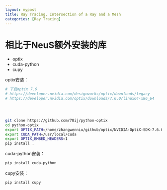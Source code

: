 ```yaml
---
layout: mypost
title: Ray Tracing, Intersection of a Ray and a Mesh
categories: [Ray Tracing]
---
```



# 相比于NeuS额外安装的库

- optix
- cuda-python
- cupy

optix安装：

```bash
# 下载optix 7.6
# https://developer.nvidia.com/designworks/optix/downloads/legacy
# https://developer.nvidia.com/optix/downloads/7.6.0/linux64-x86_64




git clone https://github.com/78ij/python-optix
cd python-optix
export OPTIX_PATH=/home/zhangwenniu/github/optix/NVIDIA-OptiX-SDK-7.6.0-linux64-x86_64
export CUDA_PATH=/usr/local/cuda
export OPTIX_EMBED_HEADERS=1
pip install .
```

cuda-python安装：

```bash
pip install cuda-python
```

cupy安装：

```bash
pip install cupy
```


